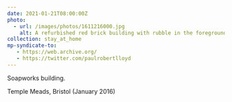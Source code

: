 ```yaml
---
date: 2021-01-21T08:00:00Z
photo:
  - url: /images/photos/1611216000.jpg
    alt: A refurbished red brick building with rubble in the foreground.
collection: stay_at_home
mp-syndicate-to:
   - https://web.archive.org/
   - https://twitter.com/paulrobertlloyd
---
```

Soapworks building.

Temple Meads, Bristol (January 2016)
